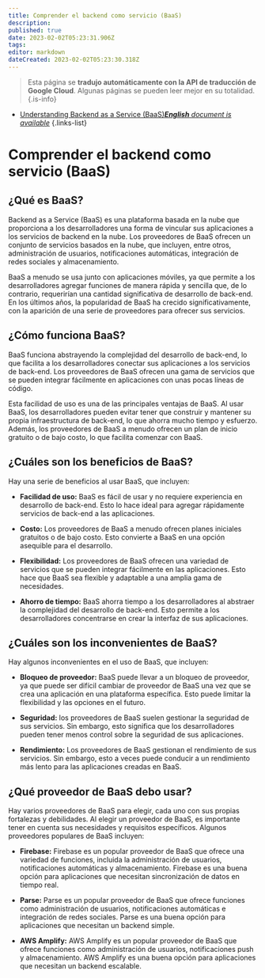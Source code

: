 ```yaml
---
title: Comprender el backend como servicio (BaaS)
description: 
published: true
date: 2023-02-02T05:23:31.906Z
tags: 
editor: markdown
dateCreated: 2023-02-02T05:23:30.318Z
---
```


> Esta página se **tradujo automáticamente con la API de traducción de Google Cloud**.
Algunas páginas se pueden leer mejor en su totalidad.{.is-info}



- [Understanding Backend as a Service (BaaS)***English** document is available*](/en/Knowledge-base/Backend/understanding-backend-as-a-service-baas)
{.links-list}


# Comprender el backend como servicio (BaaS)

## ¿Qué es BaaS?

Backend as a Service (BaaS) es una plataforma basada en la nube que proporciona a los desarrolladores una forma de vincular sus aplicaciones a los servicios de backend en la nube. Los proveedores de BaaS ofrecen un conjunto de servicios basados en la nube, que incluyen, entre otros, administración de usuarios, notificaciones automáticas, integración de redes sociales y almacenamiento.

BaaS a menudo se usa junto con aplicaciones móviles, ya que permite a los desarrolladores agregar funciones de manera rápida y sencilla que, de lo contrario, requerirían una cantidad significativa de desarrollo de back-end. En los últimos años, la popularidad de BaaS ha crecido significativamente, con la aparición de una serie de proveedores para ofrecer sus servicios.

## ¿Cómo funciona BaaS?

BaaS funciona abstrayendo la complejidad del desarrollo de back-end, lo que facilita a los desarrolladores conectar sus aplicaciones a los servicios de back-end. Los proveedores de BaaS ofrecen una gama de servicios que se pueden integrar fácilmente en aplicaciones con unas pocas líneas de código.

Esta facilidad de uso es una de las principales ventajas de BaaS. Al usar BaaS, los desarrolladores pueden evitar tener que construir y mantener su propia infraestructura de back-end, lo que ahorra mucho tiempo y esfuerzo. Además, los proveedores de BaaS a menudo ofrecen un plan de inicio gratuito o de bajo costo, lo que facilita comenzar con BaaS.

## ¿Cuáles son los beneficios de BaaS?

Hay una serie de beneficios al usar BaaS, que incluyen:

- **Facilidad de uso:** BaaS es fácil de usar y no requiere experiencia en desarrollo de back-end. Esto lo hace ideal para agregar rápidamente servicios de back-end a las aplicaciones.

- **Costo:** Los proveedores de BaaS a menudo ofrecen planes iniciales gratuitos o de bajo costo. Esto convierte a BaaS en una opción asequible para el desarrollo.

- **Flexibilidad:** Los proveedores de BaaS ofrecen una variedad de servicios que se pueden integrar fácilmente en las aplicaciones. Esto hace que BaaS sea flexible y adaptable a una amplia gama de necesidades.

- **Ahorro de tiempo:** BaaS ahorra tiempo a los desarrolladores al abstraer la complejidad del desarrollo de back-end. Esto permite a los desarrolladores concentrarse en crear la interfaz de sus aplicaciones.

## ¿Cuáles son los inconvenientes de BaaS?

Hay algunos inconvenientes en el uso de BaaS, que incluyen:

- **Bloqueo de proveedor:** BaaS puede llevar a un bloqueo de proveedor, ya que puede ser difícil cambiar de proveedor de BaaS una vez que se crea una aplicación en una plataforma específica. Esto puede limitar la flexibilidad y las opciones en el futuro.

- **Seguridad:** los proveedores de BaaS suelen gestionar la seguridad de sus servicios. Sin embargo, esto significa que los desarrolladores pueden tener menos control sobre la seguridad de sus aplicaciones.

- **Rendimiento:** Los proveedores de BaaS gestionan el rendimiento de sus servicios. Sin embargo, esto a veces puede conducir a un rendimiento más lento para las aplicaciones creadas en BaaS.

## ¿Qué proveedor de BaaS debo usar?

Hay varios proveedores de BaaS para elegir, cada uno con sus propias fortalezas y debilidades. Al elegir un proveedor de BaaS, es importante tener en cuenta sus necesidades y requisitos específicos. Algunos proveedores populares de BaaS incluyen:

- **Firebase:** Firebase es un popular proveedor de BaaS que ofrece una variedad de funciones, incluida la administración de usuarios, notificaciones automáticas y almacenamiento. Firebase es una buena opción para aplicaciones que necesitan sincronización de datos en tiempo real.

- **Parse:** Parse es un popular proveedor de BaaS que ofrece funciones como administración de usuarios, notificaciones automáticas e integración de redes sociales. Parse es una buena opción para aplicaciones que necesitan un backend simple.

- **AWS Amplify:** AWS Amplify es un popular proveedor de BaaS que ofrece funciones como administración de usuarios, notificaciones push y almacenamiento. AWS Amplify es una buena opción para aplicaciones que necesitan un backend escalable.